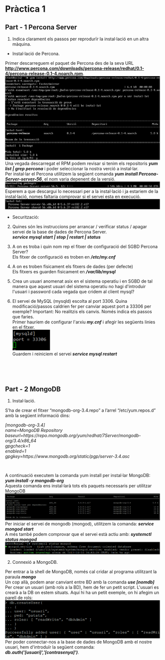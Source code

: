 # Pràctica 1

## Part - 1 Percona Server

1. Indica clarament els passos per reprodurïr la instal·lació en un altra màquina.

- Instal·lació de Percona. </br>

Primer descarreguem el paquet de Percona des de la seva URL <b>http://www.percona.com/downloads/percona-release/redhat/0.1-4/percona-release-0.1-4.noarch.rpm</b>.
![install Percona in CentOS 7](img/P1/Screenshot_1.png) </br>
Una vegada descarregat el RPM podem revisar si tenim els repositoris <b><i>yum list | grep percona</i></b> i poder seleccionar la nostra verció a instal·lar. </br>
Per instal·lar el Percona utilitzem la següent comanda <b><i>yum install Percona-Server-server-56</i></b>, el nom varia depenent de la versió. </br>
![alt text](img/P1/Screenshot_4.png) </br>
Esperem a que descargui lo necessari per a la instal·lació i ja estariem de la instal·lació, nomes faltaria comprovar si el servei esta en execució. </br>
![alt text](img/P1/Screenshot_6.png) </br>

- Securització:


2. Quines són les instruccions per arrancar / verificar status / apagar servei de la base de dades de Percona Server. </br>
<b><i>service mysql start | stop | restart | status</i></b>

3. A on es troba i quin nom rep el fitxer de configuració del SGBD Percona Server? </br>
Els fitxer de configuració es troben en <b><i>/etc/my.cnf</i></b>

4. A on es troben físicament els fitxers de dades (per defecte) </br>
Els fitxers es guarden fisicament en <b><i>/var/lib/mysql</i></b>

5. Crea un usuari anomenat asix en el sistema operatiu i en SGBD de tal manera que aquest usuari del sistema operatiu no hagi d'introduir l'usuari i password cada vegada que cridem al client mysql? </br>


6. El servei de MySQL (mysqld) escolta al port 3306. Quina modificació/passos caldrien fer per canviar aquest port a 33306 per exemple? Important: No realitzis els canvis. Només indica els passos que faries. </br>
Primer hauríem de configurar l'arxiu <b><i>my.cnf</i></b> i afegir les següents linies en el fitxer. </br>
![Canvi de Port de Percona](img/P1/Screenshot_7.png) </br>
Guardem i reiniciem el servei <b><i>service mysql restart</i></b>

</br></br></br>

## Part - 2 MongoDB

1. Instal·lació. </br>

S’ha de crear el fitxer  “mongodb-org-3.4.repo” a l’arrel “/etc/yum.repos.d” amb la següent informació dins: </br>
<p><i> [mongodb-org-3.4] </br>
    name=MongoDB Repository </br>
    baseurl=https://repo.mongodb.org/yum/redhat/7Server/mongodb-org/3.4/x86_64 </br>
    gpgcheck=1 </br>
    enabled=1 </br> 
    gpgkey=https://www.mongodb.org/static/pgp/server-3.4.asc </i></p></br>
    
A continuació executem la comanda yum install per instal·lar MongoDB: <b><i>yum install -y mongodb-org</b></i> </br>
  Aquesta comanda ens instal·larà tots els paquets necessaris per utilitzar MongoDB ![alt text](img/P2/Screenshot_1.png)
Per iniciar el servei de mongodb (mongod), utilitzem la comanda: <b><i>service mongod start</b></i> </br>
A més també podem comprovar que el servei està actiu amb: <b><i>systemctl status mongod</b></i>![alt text](img/P2/Screenshot_7.png) </br>

2. Connexió a MongoDB. </br>

Per entrar a la shell de MongoDB, només cal cridar al programa utilitzant la paraula <i><b>mongo</i></b> </br>
Un cop allà, podem anar canviant entre BD amb la comanda <i><b>use [nomdb]</i></b> </br>
Per crear un usuari (amb rols a la BD), hem de fer un petit script. L'usuari es crearà a la DB on estem situats. Aquí hi ha un petit exemple, on hi afegim un parell de rols: ![alt text](img/P2/Screenshot_8.png) </br>
Per poder connectar-nos a la base de dades de MongoDB amb el nostre usuari, hem d'introduïr la següent comanda: <b><i>db.auth('[usuari]','[contrasenya]')</i></b>.

